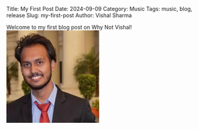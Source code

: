 Title: My First Post
Date: 2024-09-09
Category: Music
Tags: music, blog, release
Slug: my-first-post
Author: Vishal Sharma


Welcome to my first blog post on Why Not Vishal!
![Graduated boy](../../static/images/22625946.jpeg)